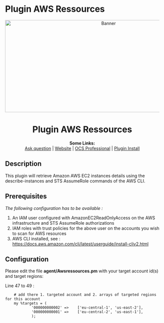 # Plugin AWS Ressources

<p align="center">
  <img src="https://cdn.ocsinventory-ng.org/common/banners/banner660px.png" height=300 width=660 alt="Banner">
</p>

<h1 align="center">Plugin AWS Ressources</h1>
<p align="center">
  <b>Some Links:</b><br>
  <a href="http://ask.ocsinventory-ng.org">Ask question</a> |
  <a href="https://www.ocsinventory-ng.org/?utm_source=github-ocs">Website</a> |
  <a href="https://www.ocsinventory-ng.org/en/#ocs-pro-en">OCS Professional</a> |
  <a href="https://wiki.ocsinventory-ng.org/10.Plugin-engine/Using-plugins-installer/">Plugin Install</a>
</p>

## Description

This plugin will retrieve Amazon AWS EC2 instances details using the describe-instances and STS AssumeRole commands of the AWS CLI.

## Prerequisites

*The following configuration has to be available :*
1. An IAM user configured with AmazonEC2ReadOnlyAccess on the AWS infrastructure and STS AssumeRole authorizations 
2. IAM roles with trust policies for the above user on the accounts you wish to scan for AWS resources
3. AWS CLI installed, see : https://docs.aws.amazon.com/cli/latest/userguide/install-cliv2.html


## Configuration

Please edit the file **agent/Awsressources.pm** with your target account id(s) and target regions: 

Line 47 to 49 :  
```
    # add there 1. targeted account and 2. arrays of targeted regions for this account
    my %targets = (
            '000000000002' =>    ['eu-central-1', 'us-east-2'],
            '000000000001' =>    ['eu-central-2', 'us-east-1'],
            ); 
```

